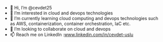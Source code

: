 - 👋 Hi, I’m @cevdet25
- 👀 I’m interested in cloud and devops technologies
- 🌱 I’m currently learning cloud computing and devops technologies such as AWS, containerization, container orchestration, IaC etc.
- 💞️ I’m looking to collaborate on cloud and devops
- 📫 Reach me on LinkedIn :www.linkedin.com/in/cevdet-uslu

<!---
cevdet25/cevdet25 is a ✨ special ✨ repository because its `README.md` (this file) appears on your GitHub profile.
You can click the Preview link to take a look at your changes.
--->
